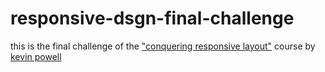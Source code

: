 # responsive-dsgn-final-challenge

this is the final challenge of the ["conquering responsive layout"](https://courses.kevinpowell.co/view/courses/conquering-responsive-layouts) course by [kevin powell](https://twitter.com/KevinJPowell)
